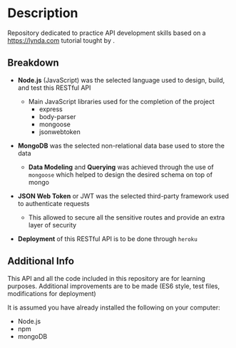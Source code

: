 # Description

Repository dedicated to practice API development skills based on a <https://lynda.com> tutorial tought by .

## Breakdown

- **Node.js** (JavaScript) was the selected language used to design, build, and test this RESTful API
  - Main JavaScript libraries used for the completion of the project
    - express
    - body-parser
    - mongoose
    - jsonwebtoken

- **MongoDB** was the selected non-relational data base used to store the data
  - **Data Modeling** and **Querying** was achieved through the use of `mongoose` which helped to design the desired schema on top of mongo

- **JSON Web Token** or JWT was the selected third-party framework used to authenticate requests
  - This allowed to secure all the sensitive routes and provide an extra layer of security

- **Deployment** of this RESTful API is to be done through `heroku`

## Additional Info

This API and all the code included in this repository are for learning purposes. Additional improvements are to be made (ES6 style, test files, modifications for deployment)

It is assumed you have already installed the following on your computer:

- Node.js
- npm
- mongoDB
